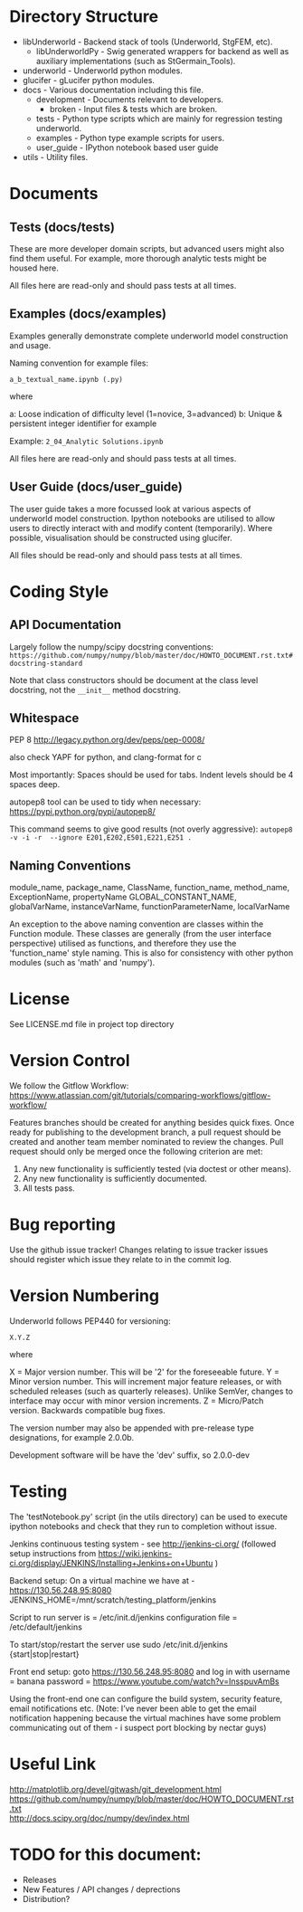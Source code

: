 Directory Structure
===================

   * libUnderworld            - Backend stack of tools (Underworld, StgFEM, etc).
      * libUnderworldPy         - Swig generated wrappers for backend as well as auxiliary implementations (such as StGermain_Tools).
   * underworld               - Underworld python modules.
   * glucifer                 - gLucifer python modules.
   * docs                     - Various documentation including this file.
     * development             - Documents relevant to developers.
       * broken                 - Input files & tests which are broken.
     * tests                   - Python type scripts which are mainly for regression testing underworld.
     * examples               - Python type example scripts for users.
     * user_guide              - IPython notebook based user guide
   * utils                    - Utility files.

Documents
=========

Tests (docs/tests)
-----
These are more developer domain scripts, but advanced users might also find them useful.
For example, more thorough analytic tests might be housed here.

All files here are read-only and should pass tests at all times.

Examples (docs/examples)
---------
Examples generally demonstrate complete underworld model construction and usage.

Naming convention for example files:

```
a_b_textual_name.ipynb (.py)
```

where

a: Loose indication of difficulty level (1=novice, 3=advanced)
b: Unique & persistent integer identifier for example

Example: `2_04_Analytic Solutions.ipynb`

All files here are read-only and should pass tests at all times.

User Guide (docs/user_guide)
----------
The user guide takes a more focussed look at various aspects of underworld
model construction. Ipython notebooks are utilised to allow users to directly
interact with and modify content (temporarily). Where possible, visualisation
should be constructed using glucifer.

All files should be read-only and should pass tests at all times.


Coding Style
============

API Documentation
-----------------
Largely follow the numpy/scipy docstring conventions:
`https://github.com/numpy/numpy/blob/master/doc/HOWTO_DOCUMENT.rst.txt#docstring-standard`

Note that class constructors should be document at the class level docstring,
not the `__init__` method docstring.


Whitespace
----------
PEP 8
http://legacy.python.org/dev/peps/pep-0008/

also check YAPF for python, and clang-format for c

Most importantly:
Spaces should be used for tabs.
Indent levels should be 4 spaces deep.

autopep8 tool can be used to tidy when necessary:
https://pypi.python.org/pypi/autopep8/

This command seems to give good results (not overly aggressive):
`autopep8 -v -i -r  --ignore E201,E202,E501,E221,E251 .`


Naming Conventions
-----------------
module_name, package_name, ClassName, function_name, method_name, ExceptionName, propertyName
GLOBAL_CONSTANT_NAME, globalVarName, instanceVarName, functionParameterName, localVarName

An exception to the above naming convention are classes within the Function module. These
classes are generally (from the user interface perspective) utilised as functions, and
therefore they use the 'function_name' style naming. This is also for consistency with
other python modules (such as 'math' and 'numpy').


License
=======
See LICENSE.md file in project top directory


Version Control
===============

We follow the Gitflow Workflow:
https://www.atlassian.com/git/tutorials/comparing-workflows/gitflow-workflow/

Features branches should be created for anything besides quick fixes. Once ready for
publishing to the development branch, a pull request should be created and another
team member nominated to review the changes. Pull request should only be merged
once the following criterion are met:
   1. Any new functionality is sufficiently tested (via doctest or other means).
   2. Any new functionality is sufficiently documented.
   3. All tests pass.


Bug reporting
=============

Use the github issue tracker! Changes relating to issue tracker issues should register
which issue they relate to in the commit log.

Version Numbering
=================
Underworld follows PEP440 for versioning:

`X.Y.Z`

where

X = Major version number. This will be '2' for the foreseeable future.
Y = Minor version number. This will increment major feature releases, or with scheduled
    releases (such as quarterly releases).  Unlike SemVer, changes to interface
    may occur with minor version increments.
Z = Micro/Patch version. Backwards compatible bug fixes.

The version number may also be appended with pre-release type designations, for
example 2.0.0b.

Development software will be have the 'dev' suffix, so 2.0.0-dev

Testing
=======

The 'testNotebook.py' script (in the utils directory) can be used to execute ipython
notebooks and check that they run to completion without issue.

Jenkins continuous testing system - see http://jenkins-ci.org/
(followed setup instructions from https://wiki.jenkins-ci.org/display/JENKINS/Installing+Jenkins+on+Ubuntu )

Backend setup:
On a virtual machine we have at - https://130.56.248.95:8080
JENKINS_HOME=/mnt/scratch/testing_platform/jenkins

Script to run server is = /etc/init.d/jenkins
configuration file = /etc/default/jenkins

To start/stop/restart the server use
sudo /etc/init.d/jenkins {start|stop|restart}

Front end setup:
goto https://130.56.248.95:8080 and log in with
username = banana
password = https://www.youtube.com/watch?v=InsspuvAmBs

Using the front-end one can configure the build system, security feature, email notifications etc.
(Note: I’ve never been able to get the email notification happening because the virtual machines have some problem communicating out of them - i suspect port blocking by nectar guys)


Useful Link
===========
http://matplotlib.org/devel/gitwash/git_development.html  
https://github.com/numpy/numpy/blob/master/doc/HOWTO_DOCUMENT.rst.txt  
http://docs.scipy.org/doc/numpy/dev/index.html


TODO for this document:
======================
* Releases
* New Features /  API changes  / deprections
* Distribution?
